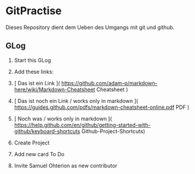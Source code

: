 # GitPractise

Dieses Repository dient dem Ueben des Umgangs mit git und github.

## GLog 

1. Start this GLog

2. Add these links: 
  1. [ Das ist ein Link ]( https://github.com/adam-p/markdown-here/wiki/Markdown-Cheatsheet Cheatsheet )
  2. [ Das ist noch ein Link / works only in markdown ]( https://guides.github.com/pdfs/markdown-cheatsheet-online.pdf PDF )
  3. [ Noch was / works only in markdown ]( https://help.github.com/en/github/getting-started-with-github/keyboard-shortcuts Github-Project-Shortcuts)
3. Create Project
  1. Add new card To Do
4. Invite Samuel Ohterion as new contributor

